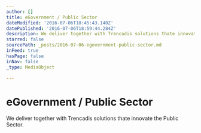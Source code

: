 ```yaml
---
author: []
title: eGovernment / Public Sector
dateModified: '2016-07-06T18:45:43.140Z'
datePublished: '2016-07-06T18:59:44.284Z'
description: We deliver together with Trencadis solutions thate innovate the Public Sector.
starred: false
sourcePath: _posts/2016-07-06-egovernment-public-sector.md
inFeed: true
hasPage: false
inNav: false
_type: MediaObject

---
```

# eGovernment / Public Sector

We deliver together with Trencadis solutions thate innovate the Public Sector.